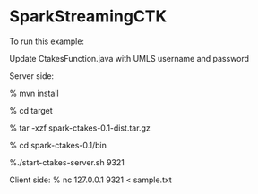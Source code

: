 # SparkStreamingCTK


To run this example:


Update CtakesFunction.java with UMLS username and password


Server side:

% mvn install

% cd target

% tar -xzf spark-ctakes-0.1-dist.tar.gz

% cd spark-ctakes-0.1/bin

%./start-ctakes-server.sh 9321


Client side:
% nc 127.0.0.1 9321 < sample.txt

